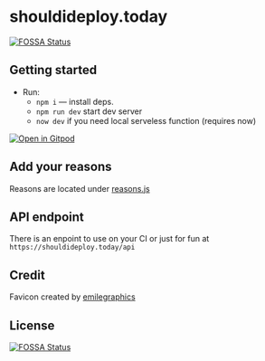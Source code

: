 # shouldideploy.today

[![FOSSA Status](https://app.fossa.io/api/projects/git%2Bhttps%3A%2F%2Fgithub.com%2Fbaires%2Fshouldideploy.svg?type=shield)](https://app.fossa.io/projects/git%2Bhttps%3A%2F%2Fgithub.com%2Fbaires%2Fshouldideploy?ref=badge_shield)

## Getting started

* Run:
    * `npm i` — install deps.
    * `npm run dev` start dev server
    * `now dev` if you need local serveless function (requires now)

[![Open in Gitpod](https://gitpod.io/button/open-in-gitpod.svg)](https://github.com/baires/shouldideploy)

## Add your reasons

Reasons are located under [reasons.js](https://github.com/baires/shouldideploy/blob/master/helpers/reasons.js)

## API endpoint
There is an enpoint to use on your CI or just for fun at `https://shouldideploy.today/api`

## Credit

Favicon created by [emilegraphics](https://thenounproject.com/search/?q=dot&i=1359410)

## License
[![FOSSA Status](https://app.fossa.io/api/projects/git%2Bhttps%3A%2F%2Fgithub.com%2Fbaires%2Fshouldideploy.svg?type=large)](https://app.fossa.io/projects/git%2Bhttps%3A%2F%2Fgithub.com%2Fbaires%2Fshouldideploy?ref=badge_large)
